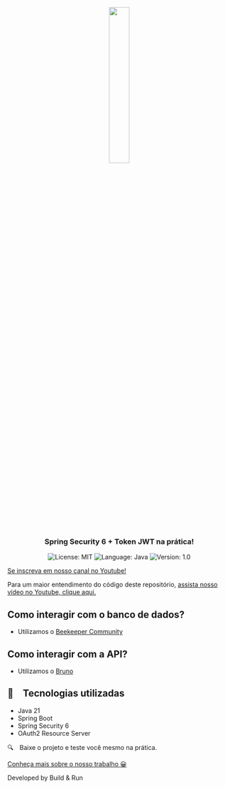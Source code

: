 <p align="center" width="100%">
    <img width="30%" src="https://github.com/buildrun-tech/buildrun-spring-security-jwt-example/blob/main/images/logo2.jpeg"> 
</p>


<h3 align="center">
  Spring Security 6 + Token JWT na prática!
</h3>

<p align="center">

  <img alt="License: MIT" src="https://img.shields.io/badge/license-MIT-%2304D361">
  <img alt="Language: Java" src="https://img.shields.io/badge/language-java-green">
  <img alt="Version: 1.0" src="https://img.shields.io/badge/version-1.0-yellowgreen">

</p>

[Se inscreva em nosso canal no Youtube!](https://www.youtube.com/@buildrun-tech?sub_confirmation=1)

Para um maior entendimento do código deste repositório, [assista nosso vídeo no Youtube, clique aqui.](https://www.youtube.com/watch?v=nDst-CRKt_k)


## Como interagir com o banco de dados?
- Utilizamos o [Beekeeper Community](https://github.com/beekeeper-studio/beekeeper-studio/releases/tag/v4.1.13)

## Como interagir com a API?
- Utilizamos o [Bruno](https://github.com/usebruno/bruno)

## :rocket: Tecnologias utilizadas

* Java 21
* Spring Boot
* Spring Security 6
* OAuth2 Resource Server

:mag: Baixe o projeto e teste você mesmo na prática.

[Conheça mais sobre o nosso trabalho 😀](https://www.instagram.com/buildrun.tech/)

Developed by Build & Run